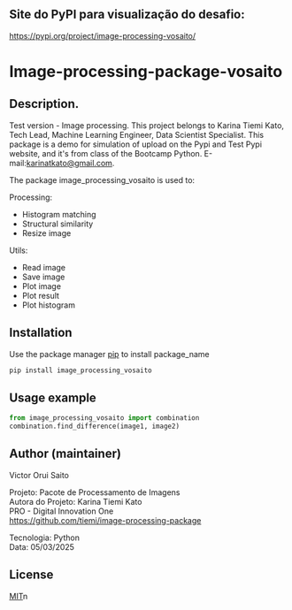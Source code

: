 ## Site do PyPI para visualização do desafio: 
https://pypi.org/project/image-processing-vosaito/

# Image-processing-package-vosaito

## Description.

Test version - Image processing. This project belongs to Karina Tiemi Kato, Tech Lead, Machine Learning Engineer, Data Scientist Specialist. This package is a demo for simulation of upload on the Pypi and Test Pypi website, and it's from class of the Bootcamp Python. E-mail:karinatkato@gmail.com.

The package image_processing_vosaito is used to:

Processing:
- Histogram matching
- Structural similarity
- Resize image

Utils:
- Read image
- Save image
- Plot image
- Plot result
- Plot histogram

## Installation

Use the package manager [pip](https://pip.pypa.io/en/stable/) to install package_name

```bash
pip install image_processing_vosaito
```

## Usage example

```python
from image_processing_vosaito import combination
combination.find_difference(image1, image2)
```

## Author (maintainer)
Victor Orui Saito

Projeto: Pacote de Processamento de Imagens\
Autora do Projeto: Karina Tiemi Kato\
PRO - Digital Innovation One\
https://github.com/tiemi/image-processing-package

Tecnologia: Python\
Data: 05/03/2025

## License
[MIT](https://choosealicense.com/licenses/mit/)n
